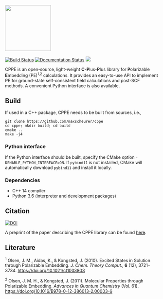 <!-- # CPPE -->
# <img src="https://gist.githubusercontent.com/maxscheurer/43b3dd040ea09ab06546bc6c2c771f56/raw/ced0c420e4840faf203dbca4d719f90cd66ca3fb/cppe_logo.png" height=150>


[![Build Status](https://travis-ci.org/maxscheurer/cppe.svg?branch=master)](https://travis-ci.org/maxscheurer/cppe)
[![Documentation Status](https://readthedocs.org/projects/cppe/badge/?version=latest)](https://cppe.readthedocs.io/en/latest/?badge=latest)
![](https://img.shields.io/badge/ChemRxiv-%20preprint-critical?link=https://chemrxiv.org/articles/CPPE_An_Open-Source_C_and_Python_Library_for_Polarizable_Embedding/8949101)


CPPE is an open-source, light-weight **C**-**P**lus-**P**lus library for **P**olarizable **E**mbedding (PE)<sup>1,2</sup>
calculations.
It provides an easy-to-use API to implement PE for ground-state self-consistent field
calculations and post-SCF methods. A convenient Python interface is also available.

<!-- CPPE is currently implemented in the Q-Chem program package for PE-SCF
and PE-ADC calculations <sup>3</sup>, and the open-source
packages [Psi4](http://psicode.org) and [pyscf](https://github.com/pyscf/pyscf).
The latter implementation makes use of the Python interface. -->

## Build
If used in a C++ package, CPPE needs to be built from sources, i.e.,
```
git clone https://github.com/maxscheurer/cppe
cd cppe; mkdir build; cd build
cmake ..
make -j4
```

### Python interface
If the Python interface should be built, specify the CMake option
`-DENABLE_PYTHON_INTERFACE=ON`. If `pybind11` is not installed, CMake
will automatically download `pybind11` and install it locally.

### Dependencies
- C++ 14 compiler
- Python 3.6 (interpreter and development packages)

<!-- ## Installation via pip
will be possible in the future. -->

## Citation
[![DOI](https://zenodo.org/badge/DOI/10.5281/zenodo.3345696.svg)](https://doi.org/10.5281/zenodo.3345696)

A preprint of the paper describing the CPPE library can be found [here](https://chemrxiv.org/articles/CPPE_An_Open-Source_C_and_Python_Library_for_Polarizable_Embedding/8949101).




## Literature
<sup>1</sup> Olsen, J. M., Aidas, K., & Kongsted, J. (2010). Excited States in Solution through Polarizable Embedding. _J. Chem. Theory Comput._, **6** (12), 3721–3734. https://doi.org/10.1021/ct1003803

<sup>2</sup> Olsen, J. M. H., & Kongsted, J. (2011). Molecular Properties through Polarizable Embedding. _Advances in Quantum Chemistry_ (Vol. 61). https://doi.org/10.1016/B978-0-12-386013-2.00003-6
